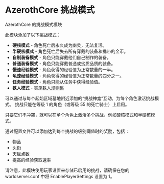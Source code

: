 # AzerothCore 挑战模式
AzerothCore 的挑战模式模块

此模块添加了以下挑战模式：

- **硬核模式** - 角色死亡后永久成为幽灵，无法复活。
- **半硬核模式** - 角色死亡后失去所有穿戴的装备和携带的金币。
- **自制装备模式** - 角色只能穿戴他们自己制作的装备。
- **普通装备模式** - 角色只能穿戴普通或劣质品质的装备。
- **慢速经验模式** - 角色获得的经验值为正常数量的一半。
- **龟速经验模式** - 角色获得的经验值为正常数量的四分之一。
- **任务经验模式** - 角色只能从任务中获得经验值。
- **铁人模式** - 实施[铁人规则集](https://wowchallenges.com/challangeinfo/iron-man/)

可以通过与每个起始区域墓地附近添加的“挑战神龛”互动，为每个角色激活挑战模式。
挑战只能在等级 1 的角色（或等级 55 的死亡骑士）上启用。

只要它们不冲突，就可以在单个角色上激活多个挑战，例如硬核模式和半硬核模式。

通过配置文件可以添加达到每个挑战的级别阈值时的奖励，包括：
- 物品
- 头衔
- 天赋点数
- 提高的经验获取速率

请注意，此模块使用玩家设置来存储已启用的挑战，请确保在您的 worldserver.conf 中将 EnablePlayerSettings 设置为 1。
